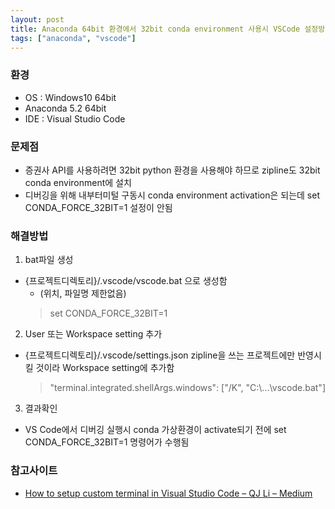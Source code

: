 ```yaml
---
layout: post
title: Anaconda 64bit 환경에서 32bit conda environment 사용시 VSCode 설정방법
tags: ["anaconda", "vscode"]
---
```


### 환경
* OS : Windows10 64bit
* Anaconda 5.2 64bit
* IDE : Visual Studio Code


### 문제점
* 증권사 API를 사용하려면 32bit python 환경을 사용해야 하므로 zipline도 32bit conda environment에 설치
* 디버깅을 위해 내부터미털 구동시 conda environment activation은 되는데 set CONDA_FORCE_32BIT=1 설정이 안됨


### 해결방법

1. bat파일 생성
  * {프로젝트디렉토리}/.vscode/vscode.bat 으로 생성함
    * (위치, 파일명 제한없음)
    > set CONDA_FORCE_32BIT=1
2. User 또는 Workspace setting 추가
  * {프로젝트디렉토리}/.vscode/settings.json
    zipline을 쓰는 프로젝트에만 반영시킬 것이라 Workspace setting에 추가함
    > "terminal.integrated.shellArgs.windows": ["/K", "C:\\...\\vscode.bat"]
3. 결과확인
  * VS Code에서 디버깅 실행시 conda 가상환경이 activate되기 전에 set CONDA_FORCE_32BIT=1 명령어가 수행됨


### 참고사이트
* [How to setup custom terminal in Visual Studio Code – QJ Li – Medium](https://medium.com/@qjli/how-to-setup-custom-terminal-in-visual-studio-code-e0a4be28130e)
